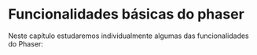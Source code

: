 # Funcionalidades básicas do phaser
Neste capítulo estudaremos individualmente algumas das funcionalidades do Phaser:
